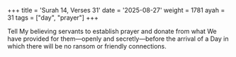 +++
title = 'Surah 14, Verses 31'
date = '2025-08-27'
weight = 1781
ayah = 31
tags = ["day", "prayer"]
+++

Tell My believing servants to establish prayer and donate from what We have provided for them—openly and secretly—before the arrival of a Day in which there will be no ransom or friendly connections.